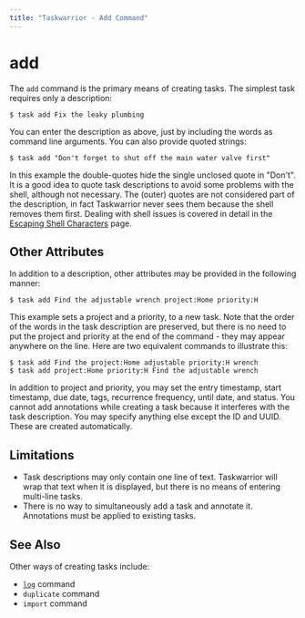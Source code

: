 ```yaml
---
title: "Taskwarrior - Add Command"
---
```


# add

The `add` command is the primary means of creating tasks. The simplest task
requires only a description:

    $ task add Fix the leaky plumbing

You can enter the description as above, just by including the words as command
line arguments. You can also provide quoted strings:

    $ task add "Don't forget to shut off the main water valve first"

In this example the double-quotes hide the single unclosed quote in "Don't".
It is a good idea to quote task descriptions to avoid some problems with the
shell, although not necessary. The (outer) quotes are not considered part of the
description, in fact Taskwarrior never sees them because the shell removes them
first. Dealing with shell issues is covered in detail in the [Escaping Shell
Characters](#) page.


## Other Attributes

In addition to a description, other attributes may be provided in the following
manner:

    $ task add Find the adjustable wrench project:Home priority:H

This example sets a project and a priority, to a new task. Note that the order
of the words in the task description are preserved, but there is no need to put
the project and priority at the end of the command - they may appear anywhere on
the line. Here are two equivalent commands to illustrate this:

    $ task add Find the project:Home adjustable priority:H wrench
    $ task add project:Home priority:H Find the adjustable wrench

In addition to project and priority, you may set the entry timestamp, start
timestamp, due date, tags, recurrence frequency, until date, and status. You
cannot add annotations while creating a task because it interferes with the task
description. You may specify anything else except the ID and UUID. These are
created automatically.


## Limitations

-   Task descriptions may only contain one line of text. Taskwarrior will wrap
    that text when it is displayed, but there is no means of entering multi-line
    tasks.
-   There is no way to simultaneously add a task and annotate it. Annotations
    must be applied to existing tasks.


## See Also

Other ways of creating tasks include:

-   [`log`](/docs/commands/log) command
-   `duplicate` command
-   `import` command
